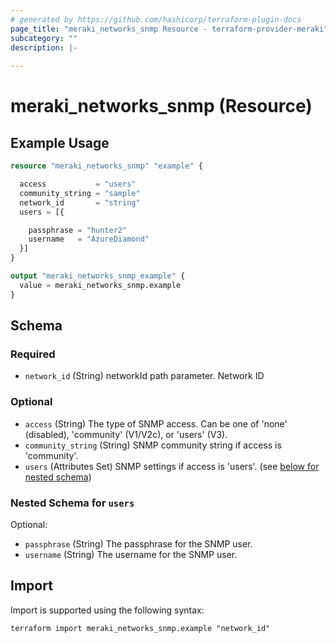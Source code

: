 ```yaml
---
# generated by https://github.com/hashicorp/terraform-plugin-docs
page_title: "meraki_networks_snmp Resource - terraform-provider-meraki"
subcategory: ""
description: |-
  
---
```


# meraki_networks_snmp (Resource)



## Example Usage

```terraform
resource "meraki_networks_snmp" "example" {

  access           = "users"
  community_string = "sample"
  network_id       = "string"
  users = [{

    passphrase = "hunter2"
    username   = "AzureDiamond"
  }]
}

output "meraki_networks_snmp_example" {
  value = meraki_networks_snmp.example
}
```

<!-- schema generated by tfplugindocs -->
## Schema

### Required

- `network_id` (String) networkId path parameter. Network ID

### Optional

- `access` (String) The type of SNMP access. Can be one of 'none' (disabled), 'community' (V1/V2c), or 'users' (V3).
- `community_string` (String) SNMP community string if access is 'community'.
- `users` (Attributes Set) SNMP settings if access is 'users'. (see [below for nested schema](#nestedatt--users))

<a id="nestedatt--users"></a>
### Nested Schema for `users`

Optional:

- `passphrase` (String) The passphrase for the SNMP user.
- `username` (String) The username for the SNMP user.

## Import

Import is supported using the following syntax:

```shell
terraform import meraki_networks_snmp.example "network_id"
```
